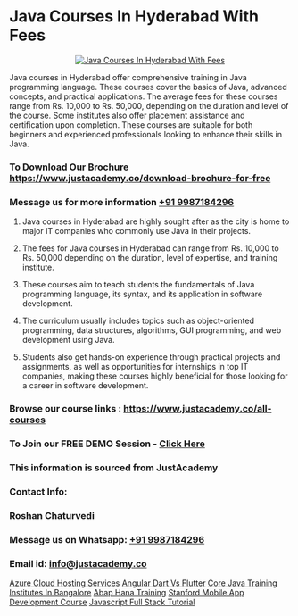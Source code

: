 # Java Courses In Hyderabad With Fees

<p align="center">
  <a href="https://justacademy.co/course-detail/core-java-training">
    <img src="https://justacademy.co/storage2/course_image/1677245426_course_image.webp" alt="Java Courses In Hyderabad With Fees">
  </a>
</p>


Java courses in Hyderabad offer comprehensive training in Java programming language. These courses cover the basics of Java, advanced concepts, and practical applications. The average fees for these courses range from Rs. 10,000 to Rs. 50,000, depending on the duration and level of the course. Some institutes also offer placement assistance and certification upon completion. These courses are suitable for both beginners and experienced professionals looking to enhance their skills in Java.
### To Download Our Brochure https://www.justacademy.co/download-brochure-for-free
### Message us for more information [+91 9987184296](https://api.whatsapp.com/send?phone=919987184296)
1) Java courses in Hyderabad are highly sought after as the city is home to major IT companies who commonly use Java in their projects.

2) The fees for Java courses in Hyderabad can range from Rs. 10,000 to Rs. 50,000 depending on the duration, level of expertise, and training institute.

3) These courses aim to teach students the fundamentals of Java programming language, its syntax, and its application in software development.

4) The curriculum usually includes topics such as object-oriented programming, data structures, algorithms, GUI programming, and web development using Java.

5) Students also get hands-on experience through practical projects and assignments, as well as opportunities for internships in top IT companies, making these courses highly beneficial for those looking for a career in software development.

### Browse our course links : https://www.justacademy.co/all-courses 
### To Join our FREE DEMO Session - [Click Here](https://www.justacademy.co/register-for-course-demo)


### This information is sourced from JustAcademy
### Contact Info:
### Roshan Chaturvedi
### Message us on Whatsapp: [+91 9987184296](https://api.whatsapp.com/send?phone=919987184296)
### Email id: [info@justacademy.co](mailto:info@justacademy.co)
                    
[Azure Cloud Hosting Services](https://www.linkedin.com/pulse/azure-cloud-hosting-services-justacademy-thane-g4x1c?trackingId=6sNtp2qKfH9XnU8C0Gjwjg%3D%3D&lipi=urn%3Ali%3Apage%3Ad_flagship3_company_admin%3BzlEMqIgRRsubBoA3fmTvjQ%3D%3D)
[Angular Dart Vs Flutter](https://www.linkedin.com/pulse/angular-dart-vs-flutter-justacademy-beangaluru-vtyhc?trackingId=HogaALkIMjzatq1wJCaGMg%3D%3D&lipi=urn%3Ali%3Apage%3Ad_flagship3_company_admin%3BpD6q2VILS9qcBdXR1J94fw%3D%3D)
[Core Java Training Institutes In Bangalore](https://medium.com/@justacademytraining/core-java-training-institutes-in-bangalore-28f8a412220e)
[Abap Hana Training](https://medium.com/@prempja40/abap-hana-training-7d606b01963f)
[Stanford Mobile App Development Course](https://justacademyin.github.io/Articles/Stanford-Mobile-App-Development-Course)
[Javascript Full Stack Tutorial](https://justacademyin.github.io/Articles/Javascript-Full-Stack-Tutorial)
